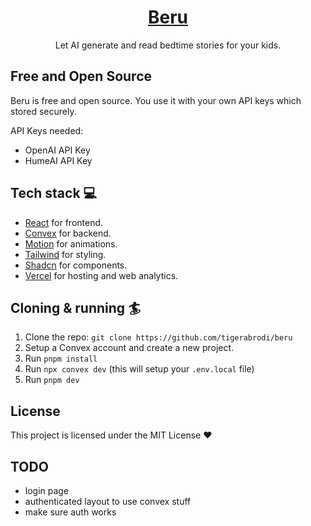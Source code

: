 <div align="center">
<h1 align="center">
  <a href="https://beru-bedtime-stories.vercel.app/">Beru</a>
</h1>
  <p>
    Let AI generate and read bedtime stories for your kids.
  </p>
</div>

## Free and Open Source

Beru is free and open source. You use it with your own API keys which stored securely.

API Keys needed:

- OpenAI API Key
- HumeAI API Key

## Tech stack 💻

- [React](https://react.dev/) for frontend.
- [Convex](https://www.convex.dev/) for backend.
- [Motion](https://motion.dev/) for animations.
- [Tailwind](https://tailwindcss.com/) for styling.
- [Shadcn](https://ui.shadcn.com/) for components.
- [Vercel](https://vercel.com/) for hosting and web analytics.

## Cloning & running 🏄

1. Clone the repo: `git clone https://github.com/tigerabrodi/beru`
2. Setup a Convex account and create a new project.
3. Run `pnpm install`
4. Run `npx convex dev` (this will setup your `.env.local` file)
5. Run `pnpm dev`

## License

This project is licensed under the MIT License ❤️

## TODO

- login page
- authenticated layout to use convex stuff
- make sure auth works
